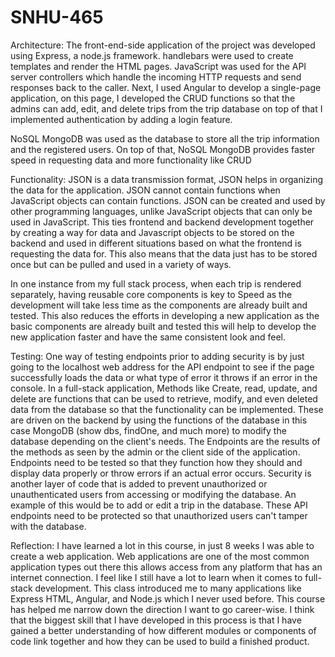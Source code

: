 # SNHU-465
Architecture:
The front-end-side application of the project was developed using Express, a node.js framework.
handlebars were used to create templates and render the HTML pages.
JavaScript was used for the API server controllers which handle the incoming HTTP requests and send responses back to the caller.
Next, I used Angular to develop a single-page application, on this page, I developed the CRUD functions so that the admins can add, edit, and delete trips from the trip database on top of that I implemented authentication by adding a login feature.

NoSQL MongoDB was used as the database to store all the trip information and the registered users.
On top of that, NoSQL MongoDB provides faster speed in requesting data and more functionality like CRUD


Functionality:
JSON is a data transmission format, JSON helps in organizing the data for the application.
JSON cannot contain functions when JavaScript objects can contain functions.
JSON can be created and used by other programming languages, unlike JavaScript objects that can only be used in JavaScript.
This ties frontend and backend development together by creating a way for data and Javascript objects to be stored on the backend and used in different situations based on what the frontend is requesting the data for.
This also means that the data just has to be stored once but can be pulled and used in a variety of ways.

In one instance from my full stack process, when each trip is rendered separately, having reusable core components is key to Speed as the development will take less time as the components are already built and tested.
This also reduces the efforts in developing a new application as the basic components are already built and tested this will help to develop the new application faster and have the same consistent look and feel.


Testing:
One way of testing endpoints prior to adding security is by just going to the localhost web address for the API endpoint to see if the page successfully loads the data or what type of error it throws if an error in the console.
In a full-stack application, Methods like Create, read, update, and delete are functions that can be used to retrieve, modify, and even deleted data from the database so that the functionality can be implemented.
These are driven on the backend by using the functions of the database in this case MongoDB (show dbs, findOne, and much more) to modify the database depending on the client's needs.
The Endpoints are the results of the methods as seen by the admin or the client side of the application.
Endpoints need to be tested so that they function how they should and display data properly or throw errors if an actual error occurs. Security is another layer of code that is added to prevent unauthorized or unauthenticated users from accessing or modifying the database. An example of this would be to add or edit a trip in the database. These API endpoints need to be protected so that unauthorized users can't tamper with the database.


Reflection:
I have learned a lot in this course, in just 8 weeks I was able to create a web application.
Web applications are one of the most common application types out there this allows access from any platform that has an internet connection.
I feel like I still have a lot to learn when it comes to full-stack development.
This class introduced me to many applications like Express HTML, Angular, and Node.js which I never used before.
This course has helped me narrow down the direction I want to go career-wise.
I think that the biggest skill that I have developed in this process is that I have gained a better understanding of how different modules or components of code link together and how they can be used to build a finished product.
